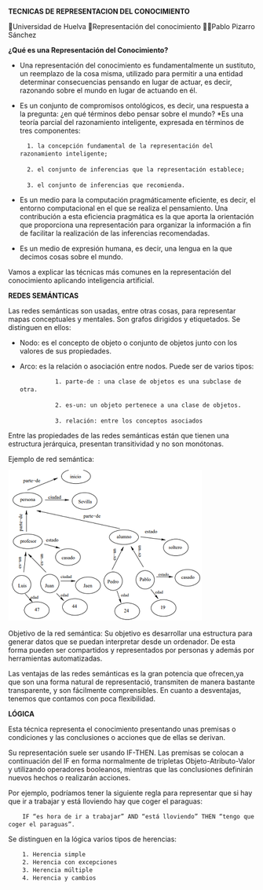 **TECNICAS DE REPRESENTACION DEL CONOCIMIENTO**

🏫Universidad de Huelva
📖Representación del conocimiento
👨‍🎓Pablo Pizarro Sánchez

**¿Qué es una Representación del Conocimiento?**

* Una representación del conocimiento es fundamentalmente un sustituto, un reemplazo de la cosa misma, utilizado para permitir a una entidad determinar consecuencias pensando en lugar de actuar, es decir, razonando sobre el mundo en lugar de actuando en él.
* Es un conjunto de compromisos ontológicos, es decir, una respuesta a la pregunta: ¿en qué términos debo pensar sobre el mundo?
*Es una teoría parcial del razonamiento inteligente, expresada en términos de tres componentes:

        1. la concepción fundamental de la representación del razonamiento inteligente;
        
        2. el conjunto de inferencias que la representación establece; 
        
        3. el conjunto de inferencias que recomienda.
        
* Es un medio para la computación pragmáticamente eficiente, es decir, el entorno computacional en el que se realiza el pensamiento. Una contribución a esta eficiencia pragmática es la que aporta la orientación que proporciona una representación para organizar la información a fin de facilitar la realización de las inferencias recomendadas.
* Es un medio de expresión humana, es decir, una lengua en la que decimos cosas sobre el mundo.

Vamos a explicar las técnicas más comunes en la representación del conocimiento aplicando inteligencia artificial.

**REDES SEMÁNTICAS**

Las redes semánticas son usadas, entre otras cosas, para representar mapas conceptuales y mentales.
Son grafos dirigidos y etiquetados. Se distinguen en ellos:

* Nodo: es el concepto de objeto o conjunto de objetos junto con los valores de sus propiedades.
* Arco: es la relación o asociación entre nodos. Puede ser de varios tipos:     

                1. parte-de : una clase de objetos es una subclase de otra.
                
                2. es-un: un objeto pertenece a una clase de objetos.
                
                3. relación: entre los conceptos asociados
                
Entre las propiedades de las redes semánticas están que tienen una estructura jerárquica, presentan transitividad y no son monótonas.

Ejemplo de red semántica:

![alt text](https://github.com/Pablo942/RC-2020-Pablo-Pizarro-Sanchez/blob/master/Captura1.PNG)

Objetivo de la red semántica: 
Su objetivo es desarrollar una estructura para generar datos que se puedan interpretar desde un ordenador. De esta forma pueden ser compartidos y representados por personas y además por herramientas automatizadas.

Las ventajas de las redes semánticas es la gran potencia que ofrecen,ya que son una forma natural de representació, transmiten de manera bastante transparente, y son fácilmente comprensibles. 
En cuanto a desventajas, tenemos que contamos con poca flexibilidad.

**LÓGICA**

Esta técnica representa el conocimiento presentando unas premisas o condiciones y las conclusiones o acciones que de ellas se derivan. 

Su representación suele ser usando IF-THEN. 
Las premisas se colocan a continuación del IF en forma normalmente de tripletas Objeto-Atributo-Valor y utilizando operadores booleanos, mientras que las conclusiones definirán nuevos hechos o realizarán acciones. 

Por ejemplo, podríamos tener la siguiente regla para representar que si hay que ir a trabajar y está lloviendo hay que coger el paraguas: 

        IF “es hora de ir a trabajar” AND “está lloviendo” THEN “tengo que coger el paraguas”.
        
Se distinguen en la lógica varios tipos de herencias:

        1. Herencia simple
        2. Herencia con excepciones
        3. Herencia múltiple
        4. Herencia y cambios
